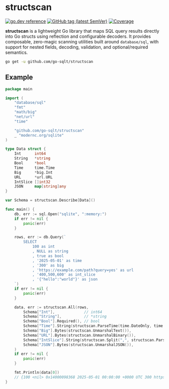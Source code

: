# structscan

[![go.dev reference](https://img.shields.io/badge/go.dev-reference-007d9c?logo=go&logoColor=white)](https://pkg.go.dev/github.com/go-sqlt/structscan)
[![GitHub tag (latest SemVer)](https://img.shields.io/github/tag/go-sqlt/structscan.svg?style=social)](https://github.com/go-sqlt/structscan/tags)
[![Coverage](https://img.shields.io/badge/Coverage-57.0%25-yellow)](https://github.com/go-sqlt/structscan/actions)

**structscan** is a lightweight Go library that maps SQL query results directly into Go structs using reflection and configurable decoders. It provides composable, zero-magic scanning utilities built around `database/sql`, with support for nested fields, decoding, validation, and optional/required semantics.

```sh
go get -u github.com/go-sqlt/structscan
```

## Example

```go
package main

import (
	"database/sql"
	"fmt"
	"math/big"
	"net/url"
	"time"

	"github.com/go-sqlt/structscan"
	_ "modernc.org/sqlite"
)

type Data struct {
	Int      int64
	String   *string
	Bool     *bool
	Time     time.Time
	Big      *big.Int
	URL      *url.URL
	IntSlice []int32
	JSON     map[string]any
}

var Schema = structscan.Describe[Data]()

func main() {
	db, err := sql.Open("sqlite", ":memory:")
	if err != nil {
		panic(err)
	}

	rows, err := db.Query(`
		SELECT
			100 as int
			, NULL as string
			, true as bool
			, '2025-05-01' as time
			, '300' as big
			, 'https://example.com/path?query=yes' as url
			, '400,500,600' as int_slice
			, '{"hello":"world"}' as json
	`)
	if err != nil {
		panic(err)
	}

	data, err := structscan.All(rows,
		Schema["Int"],             // int64
		Schema["String"],          // *string
		Schema["Bool"].Required(), // bool
		Schema["Time"].String(structscan.ParseTime(time.DateOnly, time.UTC)),          // string + time.ParseInLocation
		Schema["Big"].Bytes(structscan.UnmarshalText()),                               // []byte + encoding.UnmarshalText
		Schema["URL"].Bytes(structscan.UnmarshalBinary()),                             // []byte + encoding.UnmarshalBinary
		Schema["IntSlice"].String(structscan.Split(",", structscan.ParseInt(10, 32))), // string + strings.Split + strconv.ParseInt
		Schema["JSON"].Bytes(structscan.UnmarshalJSON()),                              // []byte + json.Unmarshal
	)
	if err != nil {
		panic(err)
	}

	fmt.Println(data[0])
	// {100 <nil> 0x14000098368 2025-05-01 00:00:00 +0000 UTC 300 https://example.com/path?query=yes [400 500 600] map[hello:world]}
}
```